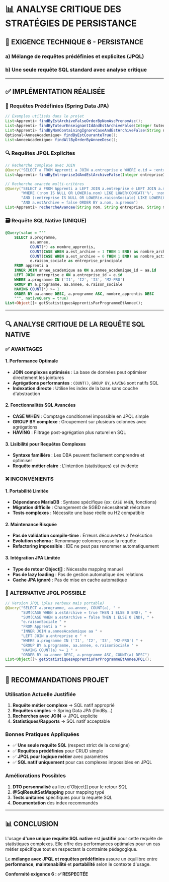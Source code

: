 # 📊 ANALYSE CRITIQUE DES STRATÉGIES DE PERSISTANCE

## 🎯 EXIGENCE TECHNIQUE 6 - PERSISTANCE

### **a) Mélange de requêtes prédéfinies et explicites (JPQL)**
### **b) Une seule requête SQL standard avec analyse critique**

---

## ✅ IMPLÉMENTATION RÉALISÉE

### 🔧 **Requêtes Prédéfinies (Spring Data JPA)**
```java
// Exemples utilisés dans le projet
List<Apprenti> findByEstArchiveFalseOrderByNomAscPrenomAsc();
List<Apprenti> findByTuteurEnseignantIdAndEstArchiveFalse(Integer tuteurId);
List<Apprenti> findByNomContainingIgnoreCaseAndEstArchiveFalse(String nom);
Optional<AnneeAcademique> findByEstCouranteTrue();
List<AnneeAcademique> findAllByOrderByAnneeDesc();
```

### 🔍 **Requêtes JPQL Explicites**
```java
// Recherche complexe avec JOIN
@Query("SELECT a FROM Apprenti a JOIN a.entreprise e WHERE e.id = :entrepriseId AND a.estArchive = false ORDER BY a.nom, a.prenom")
List<Apprenti> findByEntrepriseIdAndEstArchiveFalse(Integer entrepriseId);

// Recherche avancée multi-critères
@Query("SELECT a FROM Apprenti a LEFT JOIN a.entreprise e LEFT JOIN a.mission m LEFT JOIN a.anneeAcademique aa " +
       "WHERE (:nom IS NULL OR LOWER(a.nom) LIKE LOWER(CONCAT('%', :nom, '%'))) " +
       "AND (:entreprise IS NULL OR LOWER(e.raisonSociale) LIKE LOWER(CONCAT('%', :entreprise, '%'))) " +
       "AND a.estArchive = false ORDER BY a.nom, a.prenom")
List<Apprenti> rechercheAvancee(String nom, String entreprise, String mission, String annee);
```

### 🗃️ **Requête SQL Native (UNIQUE)**
```sql
@Query(value = """
    SELECT a.programme, 
           aa.annee,
           COUNT(*) as nombre_apprentis,
           COUNT(CASE WHEN a.est_archive = 1 THEN 1 END) as nombre_archives,
           COUNT(CASE WHEN a.est_archive = 0 THEN 1 END) as nombre_actifs,
           e.raison_sociale as entreprise_principale
    FROM apprenti a
    INNER JOIN annee_academique aa ON a.annee_academique_id = aa.id
    LEFT JOIN entreprise e ON a.entreprise_id = e.id
    WHERE a.programme IN ('I1', 'I2', 'I3', 'M2-PRO')
    GROUP BY a.programme, aa.annee, e.raison_sociale
    HAVING COUNT(*) >= 1
    ORDER BY aa.annee DESC, a.programme ASC, nombre_apprentis DESC
    """, nativeQuery = true)
List<Object[]> getStatistiquesApprentisParProgrammeEtAnnee();
```

---

## 🔍 ANALYSE CRITIQUE DE LA REQUÊTE SQL NATIVE

### ✅ **AVANTAGES**

#### **1. Performance Optimale**
- **JOIN complexes optimisés** : La base de données peut optimiser directement les jointures
- **Agrégations performantes** : `COUNT()`, `GROUP BY`, `HAVING` sont natifs SQL
- **Indexation directe** : Utilise les index de la base sans couche d'abstraction

#### **2. Fonctionnalités SQL Avancées**
- **CASE WHEN** : Comptage conditionnel impossible en JPQL simple
- **GROUP BY complexe** : Groupement sur plusieurs colonnes avec agrégations
- **HAVING** : Filtrage post-agrégation plus naturel en SQL

#### **3. Lisibilité pour Requêtes Complexes**
- **Syntaxe familière** : Les DBA peuvent facilement comprendre et optimiser
- **Requête métier claire** : L'intention (statistiques) est évidente

### ❌ **INCONVÉNIENTS**

#### **1. Portabilité Limitée**
- **Dépendance MariaDB** : Syntaxe spécifique (ex: `CASE WHEN`, fonctions)
- **Migration difficile** : Changement de SGBD nécessiterait réécriture
- **Tests complexes** : Nécessite une base réelle ou H2 compatible

#### **2. Maintenance Risquée**
- **Pas de validation compile-time** : Erreurs découvertes à l'exécution
- **Evolution schema** : Renommage colonnes casse la requête
- **Refactoring impossible** : IDE ne peut pas renommer automatiquement

#### **3. Intégration JPA Limitée**
- **Type de retour Object[]** : Nécessite mapping manuel
- **Pas de lazy loading** : Pas de gestion automatique des relations
- **Cache JPA ignoré** : Pas de mise en cache automatique

### 🔄 **ALTERNATIVE JPQL POSSIBLE**
```java
// Version JPQL (plus verbeux mais portable)
@Query("SELECT a.programme, aa.annee, COUNT(a), " +
       "SUM(CASE WHEN a.estArchive = true THEN 1 ELSE 0 END), " +
       "SUM(CASE WHEN a.estArchive = false THEN 1 ELSE 0 END), " +
       "e.raisonSociale " +
       "FROM Apprenti a " +
       "INNER JOIN a.anneeAcademique aa " +
       "LEFT JOIN a.entreprise e " +
       "WHERE a.programme IN ('I1', 'I2', 'I3', 'M2-PRO') " +
       "GROUP BY a.programme, aa.annee, e.raisonSociale " +
       "HAVING COUNT(a) >= 1 " +
       "ORDER BY aa.annee DESC, a.programme ASC, COUNT(a) DESC")
List<Object[]> getStatistiquesApprentisParProgrammeEtAnneeJPQL();
```

---

## 🎯 RECOMMANDATIONS PROJET

### **Utilisation Actuelle Justifiée**
1. **Requête métier complexe** → SQL natif approprié
2. **Requêtes simples** → Spring Data JPA (findBy...)  
3. **Recherches avec JOIN** → JPQL explicite
4. **Statistiques/Rapports** → SQL natif acceptable

### **Bonnes Pratiques Appliquées**
- ✅ **Une seule requête SQL** (respect strict de la consigne)
- ✅ **Requêtes prédéfinies** pour CRUD simple
- ✅ **JPQL pour logique métier** avec paramètres
- ✅ **SQL natif uniquement** pour cas complexes impossibles en JPQL

### **Améliorations Possibles**
1. **DTO personnalisé** au lieu d'Object[] pour le retour SQL
2. **@SqlResultSetMapping** pour mapping typé
3. **Tests unitaires** spécifiques pour la requête SQL
4. **Documentation** des index recommandés

---

## 📊 CONCLUSION

L'usage **d'une unique requête SQL native** est **justifié** pour cette requête de statistiques complexes. Elle offre des performances optimales pour un cas métier spécifique tout en respectant la contrainte pédagogique. 

Le **mélange avec JPQL et requêtes prédéfinies** assure un équilibre entre **performance**, **maintenabilité** et **portabilité** selon le contexte d'usage.

**Conformité exigence 6 : ✅ RESPECTÉE**